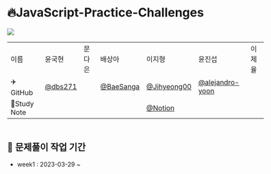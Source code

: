 
# 🔥JavaScript-Practice-Challenges
<img src="https://img.shields.io/badge/JavaScript-F7DF1E?style=flat&logo=JavaScript&logoColor=white" />
<table style="margin-left: auto; margin-right: auto; width: 600px; height: 200px;">
            <tr>
                <td>이름</td>
                <td>윤국현</td>
                <td>문다은</td>
                <td>배상아</td>
                <td>이지형</td>
                <td>윤진섭</td>
                <td>이제율</td>
            </tr>
            <tr>
                <td>✈️GitHub</td>
                <td><a href="https://github.com/dbs271">@dbs271</a></td>
                <td><a href=""></a></td>
                <td><a href="https://github.com/BaeSanga">@BaeSanga</a></td>
                <td><a href="https://github.com/Jihyeong00">@Jihyeong00</a></td>
                <td><a href="https://github.com/alejandro-yoon">@alejandro-yoon</a></td>
                <td><a href=""></a></td>
            </tr>
            <tr>
                <td>📝Study Note</td>
                <td><a href=""></a></td>
                <td><a href=""></a></td>
                <td><a href=""></a></td>
                <td><a href="https://lyrical-buffet-fad.notion.site/2fc13841555b4646a279baabc08ef780">@Notion</a></td>
                <td><a href=""></a></td>
                <td><a href=""></a></td>
            </tr>
  </table>

## :book: 문제풀이 작업 기간
- week1 : 2023-03-29 ~ 
